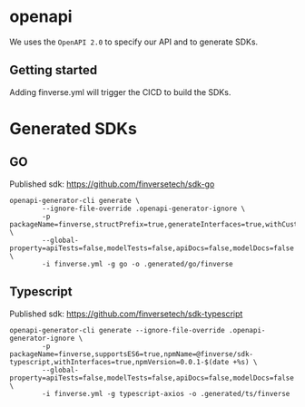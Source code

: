 # openapi

We uses the `OpenAPI 2.0` to specify our API and to generate SDKs.

## Getting started

Adding finverse.yml will trigger the CICD to build the SDKs.

# Generated SDKs

## GO
Published sdk: https://github.com/finversetech/sdk-go

```
openapi-generator-cli generate \
		--ignore-file-override .openapi-generator-ignore \
		-p packageName=finverse,structPrefix=true,generateInterfaces=true,withCustomMiddlewareFunction=true \
		--global-property=apiTests=false,modelTests=false,apiDocs=false,modelDocs=false \
		-i finverse.yml -g go -o .generated/go/finverse
```

## Typescript
Published sdk: https://github.com/finversetech/sdk-typescript

```
openapi-generator-cli generate --ignore-file-override .openapi-generator-ignore \
        -p packageName=finverse,supportsES6=true,npmName=@finverse/sdk-typescript,withInterfaces=true,npmVersion=0.0.1-$(date +%s) \
        --global-property=apiTests=false,modelTests=false,apiDocs=false,modelDocs=false \
        -i finverse.yml -g typescript-axios -o .generated/ts/finverse

```

